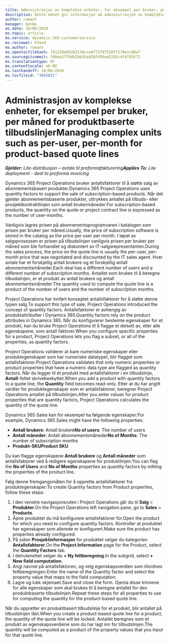 ```yaml
---
title: Administrasjon av komplekse enheter, for eksempel per bruker, per måned for produktbaserte tilbudslinjer
description: Dette emnet gir informasjon om administrasjon av komplekse enheter for produktbaserte tilbudslinjer.
author: rumant
manager: Annbe
ms.date: 10/06/2020
ms.topic: article
ms.service: dynamics-365-customerservice
ms.reviewer: kfend
ms.author: rumant
ms.openlocfilehash: 741230e69302138cce8f7379f520f7178e1c80af
ms.sourcegitcommit: fd8ea1779db2bb39a428f459ae3293c4fd785572
ms.translationtype: HT
ms.contentlocale: nb-NO
ms.lasthandoff: 10/06/2020
ms.locfileid: "3965851"
---
```

# <a name="managing-complex-units-such-as-per-user-per-month-for-product-based-quote-lines"></a><span data-ttu-id="018f2-103">Administrasjon av komplekse enheter, for eksempel per bruker, per måned for produktbaserte tilbudslinjer</span><span class="sxs-lookup"><span data-stu-id="018f2-103">Managing complex units such as per-user, per-month for product-based quote lines</span></span>

<span data-ttu-id="018f2-104">_**Gjelder:** Lite-distribusjon – avtale til proformafakturering_</span><span class="sxs-lookup"><span data-stu-id="018f2-104">_**Applies To:** Lite deployment - deal to proforma invoicing_</span></span>

<span data-ttu-id="018f2-105">Dynamics 365 Project Operations bruker antallsfaktorer til å støtte salg av abonnementsbasert produkter.</span><span class="sxs-lookup"><span data-stu-id="018f2-105">Dynamics 365 Project Operations uses quantity factors to support the sale of subscription-based products.</span></span> <span data-ttu-id="018f2-106">Når det gjelder abonnementsbaserte produkter, uttrykkes antallet på tilbuds- eller prosjektkontraktlinjen som antall brukermåneder.</span><span class="sxs-lookup"><span data-stu-id="018f2-106">For subscription-based products, the quantity on the quote or project contract line is expressed as the number of user-months.</span></span>

<span data-ttu-id="018f2-107">Vanligvis lagres prisen på abonnementsprogramvaren i katalogen som prisen per bruker per måned.</span><span class="sxs-lookup"><span data-stu-id="018f2-107">Usually, the price of subscription software is stored in the catalog as the price per user per month.</span></span> <span data-ttu-id="018f2-108">I løpet av salgsprosessen er prisen på tilbudslinjen vanligvis prisen per bruker per måned som ble forhandlet og diskontert av IT-salgsrepresentanten.</span><span class="sxs-lookup"><span data-stu-id="018f2-108">During the sales process, the price on the quote line is usually the per-user, per-month price that was negotiated and discounted by the IT sales agent.</span></span> <span data-ttu-id="018f2-109">Hver avtale har et forskjellig antall brukere og et forskjellig antall abonnementsmåneder.</span><span class="sxs-lookup"><span data-stu-id="018f2-109">Each deal has a different number of users and a different number of subscription months.</span></span> <span data-ttu-id="018f2-110">Antallet som brukes til å beregne tilbudslinjen, er et produkt av antall brukere og antall abonnementsmåneder.</span><span class="sxs-lookup"><span data-stu-id="018f2-110">The quantity used to compute the quote line is a product of the number of users and the number of subscription months.</span></span>

<span data-ttu-id="018f2-111">Project Operations har innført konseptet antallsfaktorer for å støtte denne typen salg.</span><span class="sxs-lookup"><span data-stu-id="018f2-111">To support this type of sale, Project Operations introduced the concept of quantity factors.</span></span> <span data-ttu-id="018f2-112">Antallsfaktorer er avhengig av produktattributter i Dynamics 365.</span><span class="sxs-lookup"><span data-stu-id="018f2-112">Quantity factors rely on the product attributes in Dynamics 365.</span></span> <span data-ttu-id="018f2-113">Når du konfigurerer bestemte egenskaper for et produkt, kan du bruke Project Operations til å flagge et delsett av, eller alle egenskapene, som antall faktorer.</span><span class="sxs-lookup"><span data-stu-id="018f2-113">When you configure specific properties for a product, Project Operations lets you flag a subset, or all of the properties, as quantity factors.</span></span>

<span data-ttu-id="018f2-114">Project Operations validerer at bare numeriske egenskaper eller produktegenskaper som har numeriske datatyper, blir flagget som antallsfaktorer.</span><span class="sxs-lookup"><span data-stu-id="018f2-114">Project Operations validates that only numeric properties or product properties that have a numeric data type are flagged as quantity factors.</span></span> <span data-ttu-id="018f2-115">Når du legger til et produkt med antallsfaktorer i en tilbudslinje, **Antall**-feltet skrivebeskyttet.</span><span class="sxs-lookup"><span data-stu-id="018f2-115">When you add a product with quantity factors to a quote line, the **Quantity** field becomes read-only.</span></span> <span data-ttu-id="018f2-116">Etter at du har angitt verdier for produktegenskaper som er antallsfaktorer, beregner Project Operations antallet på tilbudslinjen.</span><span class="sxs-lookup"><span data-stu-id="018f2-116">After you enter values for product properties that are quantity factors, Project Operations calculates the quantity of the quote line.</span></span>

<span data-ttu-id="018f2-117">Dynamics 365 Sales kan for eksempel ha følgende egenskaper:</span><span class="sxs-lookup"><span data-stu-id="018f2-117">For example, Dynamics 365 Sales might have the following properties:</span></span>

- <span data-ttu-id="018f2-118">**Antall brukere**: Antall brukere</span><span class="sxs-lookup"><span data-stu-id="018f2-118">**No of users**: The number of users</span></span>
- <span data-ttu-id="018f2-119">**Antall måneder**: Antall abonnementsmåneder</span><span class="sxs-lookup"><span data-stu-id="018f2-119">**No of Months**: The number of subscription months</span></span>
- <span data-ttu-id="018f2-120">**Produkt-SKU**</span><span class="sxs-lookup"><span data-stu-id="018f2-120">**Product SKU**</span></span>

<span data-ttu-id="018f2-121">Du kan flagge egenskapene **Antall brukere** og **Antall måneder** som antallsfaktorer ved å redigere egenskapene for produktlinjen.</span><span class="sxs-lookup"><span data-stu-id="018f2-121">You can flag the **No of Users** and **No of Months** properties as quantity factors by editing the properties of the product line.</span></span>

<span data-ttu-id="018f2-122">Følg denne fremgangsmåten for å opprette antallsfaktorer fra produktegenskaper:</span><span class="sxs-lookup"><span data-stu-id="018f2-122">To create Quantity factors from Product properties, follow these steps:</span></span>

1. <span data-ttu-id="018f2-123">I den venstre navigasjonsruten i Project Operations går du til **Salg** > **Produkter**.</span><span class="sxs-lookup"><span data-stu-id="018f2-123">On the Project Operations left navigation pane, go to **Sales** > **Products**.</span></span>
2. <span data-ttu-id="018f2-124">Åpne produktet du må konfigurere antallsfaktorer for.</span><span class="sxs-lookup"><span data-stu-id="018f2-124">Open the product for which you need to configure quantity factors.</span></span> <span data-ttu-id="018f2-125">Kontroller at produktet har egenskaper som allerede er konfigurert.</span><span class="sxs-lookup"><span data-stu-id="018f2-125">Make sure the product has properties already configured.</span></span>
3. <span data-ttu-id="018f2-126">På siden **Prosjektinformasjon** for produktet velger du kategorien **Antallsfaktorer**.</span><span class="sxs-lookup"><span data-stu-id="018f2-126">On the **Project Information** page for the Product, select the **Quantity Factors** tab.</span></span>
4. <span data-ttu-id="018f2-127">I delrutenettet velger du **+ Ny feltberegning**.</span><span class="sxs-lookup"><span data-stu-id="018f2-127">In the subgrid, select **+ New field computation**.</span></span>
5. <span data-ttu-id="018f2-128">Angi navnet på antallsfaktoren, og velg egenskapsverdien som tilordnes feltberegningen.</span><span class="sxs-lookup"><span data-stu-id="018f2-128">Enter the name of the Quantity factor and select the property value that maps to the field computation.</span></span>
6. <span data-ttu-id="018f2-129">Lagre og lukk skjemaet.</span><span class="sxs-lookup"><span data-stu-id="018f2-129">Save and close the form.</span></span> <span data-ttu-id="018f2-130">Gjenta disse trinnene for alle egenskaper som skal brukes til å beregne antallet for den produktbaserte tilbudslinjen.</span><span class="sxs-lookup"><span data-stu-id="018f2-130">Repeat these steps for all properties to use for computing the quantity for the product-based quote line.</span></span>

<span data-ttu-id="018f2-131">Når du oppretter en produktbasert tilbudslinje for et produkt, blir antallet på tilbudslinjen låst.</span><span class="sxs-lookup"><span data-stu-id="018f2-131">When you create a product-based quote line for a product, the quantity of the quote line will be locked.</span></span> <span data-ttu-id="018f2-132">Antallet beregnes som et produkt av egenskapsverdiene som du har lagt inn for tilbudslinjen.</span><span class="sxs-lookup"><span data-stu-id="018f2-132">The quantity will be computed as a product of the property values that you input for that quote line.</span></span>
